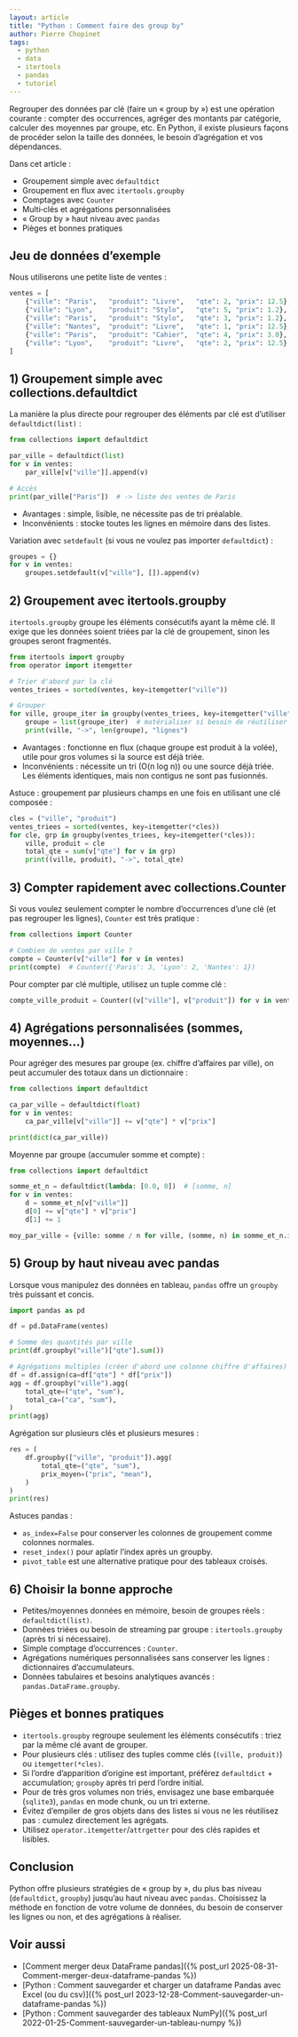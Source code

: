 ```yaml
---
layout: article
title: "Python : Comment faire des group by"
author: Pierre Chopinet
tags:
  - python
  - data
  - itertools
  - pandas
  - tutoriel
---
```


Regrouper des données par clé (faire un « group by ») est une opération courante : compter des occurrences, agréger des montants par catégorie, calculer des moyennes par groupe, etc. En Python, il existe plusieurs façons de procéder selon la taille des données, le besoin d’agrégation et vos dépendances.
<!--more-->

Dans cet article :
- Groupement simple avec `defaultdict`
- Groupement en flux avec `itertools.groupby`
- Comptages avec `Counter`
- Multi‑clés et agrégations personnalisées
- « Group by » haut niveau avec `pandas`
- Pièges et bonnes pratiques

## Jeu de données d’exemple

Nous utiliserons une petite liste de ventes :

```python
ventes = [
    {"ville": "Paris",   "produit": "Livre",   "qte": 2, "prix": 12.5},
    {"ville": "Lyon",    "produit": "Stylo",   "qte": 5, "prix": 1.2},
    {"ville": "Paris",   "produit": "Stylo",   "qte": 3, "prix": 1.2},
    {"ville": "Nantes",  "produit": "Livre",   "qte": 1, "prix": 12.5},
    {"ville": "Paris",   "produit": "Cahier",  "qte": 4, "prix": 3.0},
    {"ville": "Lyon",    "produit": "Livre",   "qte": 2, "prix": 12.5},
]
```

## 1) Groupement simple avec collections.defaultdict

La manière la plus directe pour regrouper des éléments par clé est d’utiliser `defaultdict(list)` :

```python
from collections import defaultdict

par_ville = defaultdict(list)
for v in ventes:
    par_ville[v["ville"]].append(v)

# Accès
print(par_ville["Paris"])  # -> liste des ventes de Paris
```

- Avantages : simple, lisible, ne nécessite pas de tri préalable.
- Inconvénients : stocke toutes les lignes en mémoire dans des listes.

Variation avec `setdefault` (si vous ne voulez pas importer `defaultdict`) :

```python
groupes = {}
for v in ventes:
    groupes.setdefault(v["ville"], []).append(v)
```

## 2) Groupement avec itertools.groupby

`itertools.groupby` groupe les éléments consécutifs ayant la même clé. Il exige que les données soient triées par la clé de groupement, sinon les groupes seront fragmentés.

```python
from itertools import groupby
from operator import itemgetter

# Trier d'abord par la clé
ventes_triees = sorted(ventes, key=itemgetter("ville"))

# Grouper
for ville, groupe_iter in groupby(ventes_triees, key=itemgetter("ville")):
    groupe = list(groupe_iter)  # matérialiser si besoin de réutiliser
    print(ville, "->", len(groupe), "lignes")
```

- Avantages : fonctionne en flux (chaque groupe est produit à la volée), utile pour gros volumes si la source est déjà triée.
- Inconvénients : nécessite un tri (O(n log n)) ou une source déjà triée. Les éléments identiques, mais non contigus ne sont pas fusionnés.

Astuce : groupement par plusieurs champs en une fois en utilisant une clé composée :

```python
cles = ("ville", "produit")
ventes_triees = sorted(ventes, key=itemgetter(*cles))
for cle, grp in groupby(ventes_triees, key=itemgetter(*cles)):
    ville, produit = cle
    total_qte = sum(v["qte"] for v in grp)
    print((ville, produit), "->", total_qte)
```

## 3) Compter rapidement avec collections.Counter

Si vous voulez seulement compter le nombre d’occurrences d’une clé (et pas regrouper les lignes), `Counter` est très pratique :

```python
from collections import Counter

# Combien de ventes par ville ?
compte = Counter(v["ville"] for v in ventes)
print(compte)  # Counter({'Paris': 3, 'Lyon': 2, 'Nantes': 1})
```

Pour compter par clé multiple, utilisez un tuple comme clé :

```python
compte_ville_produit = Counter((v["ville"], v["produit"]) for v in ventes)
```

## 4) Agrégations personnalisées (sommes, moyennes…)

Pour agréger des mesures par groupe (ex. chiffre d’affaires par ville), on peut accumuler des totaux dans un dictionnaire :

```python
from collections import defaultdict

ca_par_ville = defaultdict(float)
for v in ventes:
    ca_par_ville[v["ville"]] += v["qte"] * v["prix"]

print(dict(ca_par_ville))
```

Moyenne par groupe (accumuler somme et compte) :

```python
from collections import defaultdict

somme_et_n = defaultdict(lambda: [0.0, 0])  # [somme, n]
for v in ventes:
    d = somme_et_n[v["ville"]]
    d[0] += v["qte"] * v["prix"]
    d[1] += 1

moy_par_ville = {ville: somme / n for ville, (somme, n) in somme_et_n.items()}
```

## 5) Group by haut niveau avec pandas

Lorsque vous manipulez des données en tableau, `pandas` offre un `groupby` très puissant et concis.

```python
import pandas as pd

df = pd.DataFrame(ventes)

# Somme des quantités par ville
print(df.groupby("ville")["qte"].sum())

# Agrégations multiples (créer d'abord une colonne chiffre d'affaires)
df = df.assign(ca=df["qte"] * df["prix"])
agg = df.groupby("ville").agg(
    total_qte=("qte", "sum"),
    total_ca=("ca", "sum"),
)
print(agg)
```

Agrégation sur plusieurs clés et plusieurs mesures :

```python
res = (
    df.groupby(["ville", "produit"]).agg(
        total_qte=("qte", "sum"),
        prix_moyen=("prix", "mean"),
    )
)
print(res)
```

Astuces pandas :
- `as_index=False` pour conserver les colonnes de groupement comme colonnes normales.
- `reset_index()` pour aplatir l’index après un groupby.
- `pivot_table` est une alternative pratique pour des tableaux croisés.

## 6) Choisir la bonne approche

- Petites/moyennes données en mémoire, besoin de groupes réels : `defaultdict(list)`.
- Données triées ou besoin de streaming par groupe : `itertools.groupby` (après tri si nécessaire).
- Simple comptage d’occurrences : `Counter`.
- Agrégations numériques personnalisées sans conserver les lignes : dictionnaires d’accumulateurs.
- Données tabulaires et besoins analytiques avancés : `pandas.DataFrame.groupby`.

## Pièges et bonnes pratiques

- `itertools.groupby` regroupe seulement les éléments consécutifs : triez par la même clé avant de grouper.
- Pour plusieurs clés : utilisez des tuples comme clés (`(ville, produit)`) ou `itemgetter(*cles)`.
- Si l’ordre d’apparition d’origine est important, préférez `defaultdict` + accumulation; `groupby` après tri perd l’ordre initial.
- Pour de très gros volumes non triés, envisagez une base embarquée (`sqlite3`), `pandas` en mode chunk, ou un tri externe.
- Évitez d’empiler de gros objets dans des listes si vous ne les réutilisez pas : cumulez directement les agrégats.
- Utilisez `operator.itemgetter`/`attrgetter` pour des clés rapides et lisibles.

## Conclusion

Python offre plusieurs stratégies de « group by », du plus bas niveau (`defaultdict`, `groupby`) jusqu’au haut niveau avec `pandas`.
Choisissez la méthode en fonction de votre volume de données, du besoin de conserver les lignes ou non, et des agrégations à réaliser.

## Voir aussi

- [Comment merger deux DataFrame pandas]({% post_url 2025-08-31-Comment-merger-deux-dataframe-pandas %})
- [Python : Comment sauvegarder et charger un dataframe Pandas avec Excel (ou du csv)]({% post_url 2023-12-28-Comment-sauvegarder-un-dataframe-pandas %})
- [Python : Comment sauvegarder des tableaux NumPy]({% post_url 2022-01-25-Comment-sauvegarder-un-tableau-numpy %})
